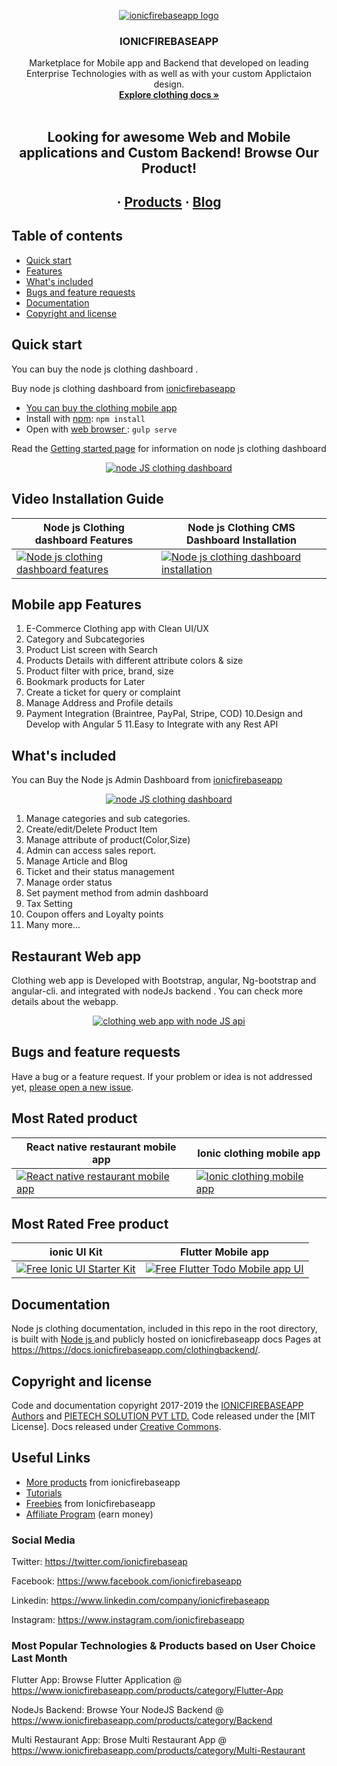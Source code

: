 
<p align="center">
  <a href="https://www.ionicfirebaseapp.com/">
    <img src="https://res.cloudinary.com/ionicfirebaseapp/image/upload/v1564048005/ifa-icon_srjsu3.png" alt="ionicfirebaseapp logo">
  </a>
</p>
<h3 align="center">IONICFIREBASEAPP</h3>

 <a href="https://www.ionicfirebaseapp.com/products/ionic-firebase-restaurant-mobile-app">  </a>

<p align="center">
  Marketplace for Mobile app and Backend that developed on leading Enterprise Technologies with as well as with your custom Applictaion design.
  <br>
  <a href="https://docs.ionicfirebaseapp.com/clothingbackend/"><strong>Explore clothing  docs »</strong></a>
  <br>
  <br>
  </p>
  <h2 align="center"> Looking for awesome Web and Mobile applications and Custom  Backend! Browse Our Product!</h2> 
  <h2 align="center">
  ·
  <a href="https://www.ionicfirebaseapp.com/products">Products</a>
  ·
  <a href="https://www.ionicfirebaseapp.com/blogs">Blog</a>
  </h2>

## Table of contents

- [Quick start](#quick-start)
- [Features](#mobile-app-features)
- [What's included](#whats-included)
- [Bugs and feature requests](#bugs-and-feature-requests)
- [Documentation](#documentation)
- [Copyright and license](#copyright-and-license)

## Quick start

You can buy the node js clothing dashboard . 

Buy node js clothing dashboard  from [ionicfirebaseapp](https://www.ionicfirebaseapp.com/products/backend-clothing-nodejs-app)

- [You can buy the clothing mobile app](https://www.ionicfirebaseapp.com/products/ionic-clothing-mobile-app)
- Install with [npm](https://www.npmjs.com/): `npm install`
- Open  with [web browser ](https://scotch.io/bar-talk/10-node-frameworks-to-use-in-2019): `gulp serve`

Read the [Getting started page](https://docs.ionicfirebaseapp.com/clothingbackend/) for information on node js clothing dashboard 

<p align="center">
  <a href="https://www.ionicfirebaseapp.com/products/ionic-clothing-mobile-app">
<img src="https://res.cloudinary.com/dzu7tvexv/image/upload/w_auto,fl_progressive,f_auto,c_scale,dpr_auto/v1567178911/jt5ufdptiwqgoqieujjw.jpg"  alt="node JS clothing dashboard">
  </a>
</p>

## Video Installation Guide 
| Node js Clothing dashboard  Features  | Node js Clothing CMS Dashboard Installation |
| ------------- | ------------- |
| [![Node js clothing dashboard features](https://res.cloudinary.com/dzu7tvexv/image/upload/v1570098760/slxoduvc0s6wxlxdff9x.png)](https://youtu.be/32VuY54rGLo) | [![Node js clothing dashboard installation](https://res.cloudinary.com/dzu7tvexv/image/upload/v1571805919/tpj2qyw0y7ncssehk4xy.png)](https://youtu.be/3e2f1hZvbuE)|

## Mobile app Features

1. E-Commerce Clothing app with Clean UI/UX
2. Category and Subcategories
3. Product List screen with Search
4. Products Details with different attribute colors & size
5. Product filter with price, brand, size
6. Bookmark products for Later
7. Create a ticket for query or complaint
8. Manage Address and Profile details
9. Payment Integration (Braintree, PayPal, Stripe, COD)
10.Design and Develop with Angular 5
11.Easy to Integrate with any Rest API 

## What's included
 
You can Buy the Node js  Admin Dashboard from [ionicfirebaseapp](https://www.ionicfirebaseapp.com/products/backend-clothing-nodejs-app)

<p align="center">
  <a href="https://www.ionicfirebaseapp.com/products/ionic-clothing-mobile-app">
    <img src="https://res.cloudinary.com/dzu7tvexv/image/upload/w_auto,fl_progressive,f_auto,c_scale,dpr_auto/v1567178911/jt5ufdptiwqgoqieujjw.jpg"  alt="node JS clothing dashboard">
  </a>
</p>

1. Manage categories and sub categories.
2. Create/edit/Delete Product Item
3. Manage attribute of product(Color,Size)
4. Admin can access sales report.
5. Manage Article and Blog
6. Ticket and their status management
7. Manage order status
8. Set payment method from admin dashboard
9. Tax Setting
10. Coupon offers and Loyalty points
11. Many more...
## Restaurant Web app 

Clothing web app is Developed with Bootstrap, angular, Ng-bootstrap and angular-cli. and integrated with  nodeJs backend . You can check more details about the webapp.

<p align="center">
  <a href="https://www.ionicfirebaseapp.com/products/e-commerce-clothing-webapp-in-angular">
    <img src="https://res.cloudinary.com/dzu7tvexv/image/upload/w_auto,fl_progressive,f_auto,c_scale,dpr_auto/v1567178198/yetcbmlq0fuogxiccom3.jpg"  alt="clothing web app with node JS api">
  </a>
</p>



## Bugs and feature requests

Have a bug or a feature request. If your problem or idea is not addressed yet, [please open a new issue](https://https://github.com/ionicfirebaseapp/Clothingapps/issues/new).

## Most Rated product 

| React native restaurant mobile app  | Ionic clothing mobile app |
| ------------- | ------------- |
| <a href="https://www.ionicfirebaseapp.com/products/react-native-restaurant-mobile-app" rel="React native restaurant mobile app">![React native restaurant mobile app](https://res.cloudinary.com/dzu7tvexv/image/upload/f_auto,q_auto/v1566279477/ygjrptp0abundq1dhft1.jpg) </a> |  <a href="https://www.ionicfirebaseapp.com/products/ionic-nodeJs-ecommerce-mobile-app" rel="Ionic clothing mobile app"> ![Ionic clothing mobile app](https://res.cloudinary.com/dzu7tvexv/image/upload/f_auto,q_auto/v1566279531/gtruhsqaxl6iks26pdap.jpg) </a>| 

## Most Rated Free product 

| ionic UI Kit  | Flutter Mobile app |
| ------------- | ------------- |
| <a href="https://www.ionicfirebaseapp.com/products/ionic-starter-ui-ux-kit" rel="Free Ionic UI Starter Kit">![Free Ionic UI Starter Kit](https://res.cloudinary.com/dzu7tvexv/image/upload/w_590,h_300,f_auto,q_auto/v1566380040/rheff2vucbtuqeugpbmv.jpg) </a> |  <a href="https://www.ionicfirebaseapp.com/products/flutter-mobile-app" rel="Free Flutter Todo Mobile app UI"> ![Free Flutter Todo Mobile app UI](https://res.cloudinary.com/dzu7tvexv/image/upload/w_590,h_300,f_auto,q_auto/v1540272427/y3sogf3if3ostylxr95y.jpg) </a>| 

## Documentation

Node js clothing  documentation, included in this repo in the root directory, is built with [Node js ](https://nodejsframework.com/) and publicly hosted on ionicfirebaseapp docs Pages at <https://https://docs.ionicfirebaseapp.com/clothingbackend/>.


## Copyright and license

Code and documentation copyright 2017-2019 the [IONICFIREBASEAPP Authors](https://ionicfirebaseapp.com) and [PIETECH SOLUTION PVT LTD.](https://pietechsolution.com) Code released under the [MIT License]. Docs released under [Creative Commons](https://creativecommons.org/licenses/by/3.0/).

## Useful Links

- [More products](https://www.ionicfirebaseapp.com/products) from ionicfirebaseapp
- [Tutorials](https://www.youtube.com/channel/UCAes_uRy_H3pJ7z4OO78oIg)
- [Freebies]() from Ionicfirebaseapp
- [Affiliate Program](https://www.ionicfirebaseapp.com/affiliate) (earn money)

### Social Media

Twitter: <https://twitter.com/ionicfirebaseap>

Facebook: <https://www.facebook.com/ionicfirebaseapp>

Linkedin: <https://www.linkedin.com/company/ionicfirebaseapp>

Instagram: <https://www.instagram.com/ionicfirebaseapp>

### Most Popular Technologies & Products based on User Choice Last Month

Flutter App: Browse Flutter Application @ https://www.ionicfirebaseapp.com/products/category/Flutter-App

NodeJs Backend: Browse Your NodeJS Backend @ https://www.ionicfirebaseapp.com/products/category/Backend

Multi Restaurant App: Brose Multi Restaurant App @ https://www.ionicfirebaseapp.com/products/category/Multi-Restaurant
